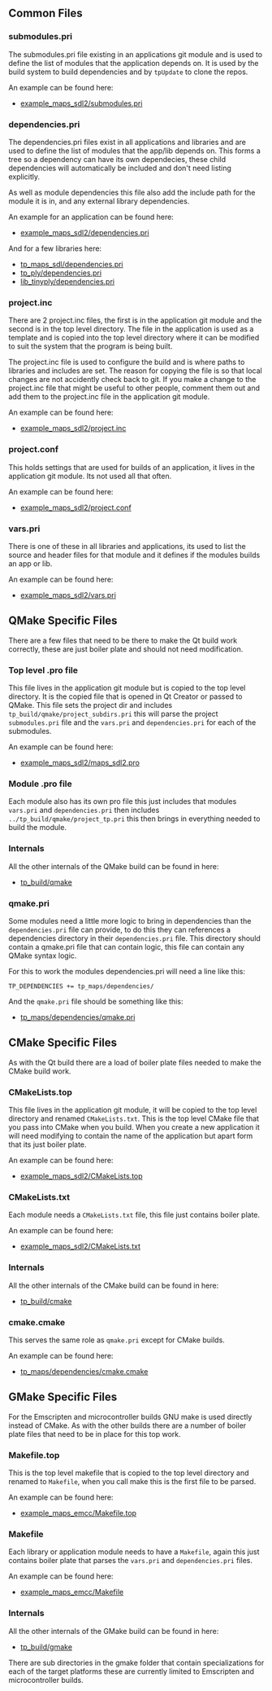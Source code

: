 ## Common Files
### submodules.pri
The submodules.pri file existing in an applications git module and is used to define the list of
modules that the application depends on. It is used by the build system to build dependencies and by
```tpUpdate``` to clone the repos.

An example can be found here:
* [example_maps_sdl2/submodules.pri](https://github.com/tdp-libs/example_maps_sdl2/blob/master/submodules.pri)

### dependencies.pri
The dependencies.pri files exist in all applications and libraries and are used to define the list 
of modules that the app/lib depends on. This forms a tree so a dependency can have its own 
dependecies, these child dependencies will automatically be included and don't need listing 
explicitly.

As well as module dependencies this file also add the include path for the module it is in, and any
external library dependencies.

An example for an application can be found here:
* [example_maps_sdl2/dependencies.pri](https://github.com/tdp-libs/example_maps_sdl2/blob/master/dependencies.pri)

And for a few libraries here:
* [tp_maps_sdl/dependencies.pri](https://github.com/tdp-libs/tp_maps_sdl/blob/master/dependencies.pri)
* [tp_ply/dependencies.pri](https://github.com/tdp-libs/tp_ply/blob/master/dependencies.pri)
* [lib_tinyply/dependencies.pri](https://github.com/tdp-libs/lib_tinyply/blob/master/dependencies.pri)

### project.inc
There are 2 project.inc files, the first is in the application git module and the second is in the 
top level directory. The file in the application is used as a template and is copied into the top 
level directory where it can be modified to suit the system that the program is being built.

The project.inc file is used to configure the build and is where paths to libraries and includes are
set. The reason for copying the file is so that local changes are not accidently check back to git.
If you make a change to the project.inc file that might be useful to other people, comment them out
and add them to the project.inc file in the application git module.

An example can be found here:
* [example_maps_sdl2/project.inc](https://github.com/tdp-libs/example_maps_sdl2/blob/master/project.inc)

### project.conf
This holds settings that are used for builds of an application, it lives in the application git
module. Its not used all that often.

An example can be found here:
* [example_maps_sdl2/project.conf](https://github.com/tdp-libs/example_maps_sdl2/blob/master/project.conf)

### vars.pri
There is one of these in all libraries and applications, its used to list the source and header 
files for that module and it defines if the modules builds an app or lib.

An example can be found here:
* [example_maps_sdl2/vars.pri](https://github.com/tdp-libs/example_maps_sdl2/blob/master/vars.pri)

## QMake Specific Files
There are a few files that need to be there to make the Qt build work correctly, these are just 
boiler plate and should not need modification.

### Top level .pro file
This file lives in the application git module but is copied to the top level directory. It is the 
copied file that is opened in Qt Creator or passed to QMake. This file sets the project dir and
includes ```tp_build/qmake/project_subdirs.pri``` this will parse the project ```submodules.pri```
file and the ```vars.pri``` and ```dependencies.pri``` for each of the submodules.

An example can be found here:
* [example_maps_sdl2/maps_sdl2.pro](https://github.com/tdp-libs/example_maps_sdl2/blob/master/maps_sdl2.pro)

### Module .pro file
Each module also has its own pro file this just includes that modules ```vars.pri``` and
```dependencies.pri``` then includes ```../tp_build/qmake/project_tp.pri``` this then brings in 
everything needed to build the module.

### Internals
All the other internals of the QMake build can be found in here:
* [tp_build/qmake](https://github.com/tdp-libs/tp_build/tree/master/qmake)

### qmake.pri
Some modules need a little more logic to bring in dependencies than the ```dependencies.pri``` file 
can provide, to do this they can references a dependencies directory in their ```dependencies.pri```
file. This directory should contain a qmake.pri file that can contain logic, this file can contain 
any QMake syntax logic. 

For this to work the modules dependencies.pri will need a line like this:
```
TP_DEPENDENCIES += tp_maps/dependencies/
```
And the ```qmake.pri``` file should be something like this:
* [tp_maps/dependencies/qmake.pri](https://github.com/tdp-libs/tp_maps/blob/master/dependencies/qmake.pri)


## CMake Specific Files
As with the Qt build there are a load of boiler plate files needed to make the CMake build work.

### CMakeLists.top
This file lives in the application git module, it will be copied to the top level directory and 
renamed ```CMakeLists.txt```. This is the top level CMake file that you pass into CMake when you 
build. When you create a new application it will need modifying to contain the name of the 
application but apart form that its just boiler plate.

An example can be found here:
* [example_maps_sdl2/CMakeLists.top](https://github.com/tdp-libs/example_maps_sdl2/blob/master/CMakeLists.top)

### CMakeLists.txt
Each module needs a ```CMakeLists.txt``` file, this file just contains boiler plate.

An example can be found here:
* [example_maps_sdl2/CMakeLists.txt](https://github.com/tdp-libs/example_maps_sdl2/blob/master/CMakeLists.txt)

### Internals
All the other internals of the CMake build can be found in here:
* [tp_build/cmake](https://github.com/tdp-libs/tp_build/tree/master/cmake)

### cmake.cmake
This serves the same role as ```qmake.pri``` except for CMake builds.

An example can be found here:
* [tp_maps/dependencies/cmake.cmake](https://github.com/tdp-libs/tp_maps/blob/master/dependencies/cmake.cmake)

## GMake Specific Files
For the Emscripten and microcontroller builds GNU make is used directly instead of CMake. As with 
the other builds there are a number of boiler plate files that need to be in place for this top 
work.

### Makefile.top
This is the top level makefile that is copied to the top level directory and renamed to 
```Makefile```, when you call make this is the first file to be parsed.

An example can be found here:
* [example_maps_emcc/Makefile.top](https://github.com/tdp-libs/example_maps_emcc/blob/master/Makefile.top)

### Makefile
Each library or application module needs to have a ```Makefile```, again this just contains boiler
plate that parses the ```vars.pri``` and ```dependencies.pri``` files.

An example can be found here:
* [example_maps_emcc/Makefile](https://github.com/tdp-libs/example_maps_emcc/blob/master/Makefile)

### Internals
All the other internals of the GMake build can be found in here:
* [tp_build/gmake](https://github.com/tdp-libs/tp_build/tree/master/gmake)

There are sub directories in the gmake folder that contain specializations for each of the target 
platforms these are currently limited to Emscripten and microcontroller builds.